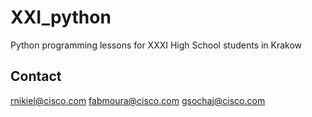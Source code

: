 # XXI_python
Python programming lessons for XXXI High School students in Krakow


## Contact
rnikiel@cisco.com
fabmoura@cisco.com
gsochaj@cisco.com
